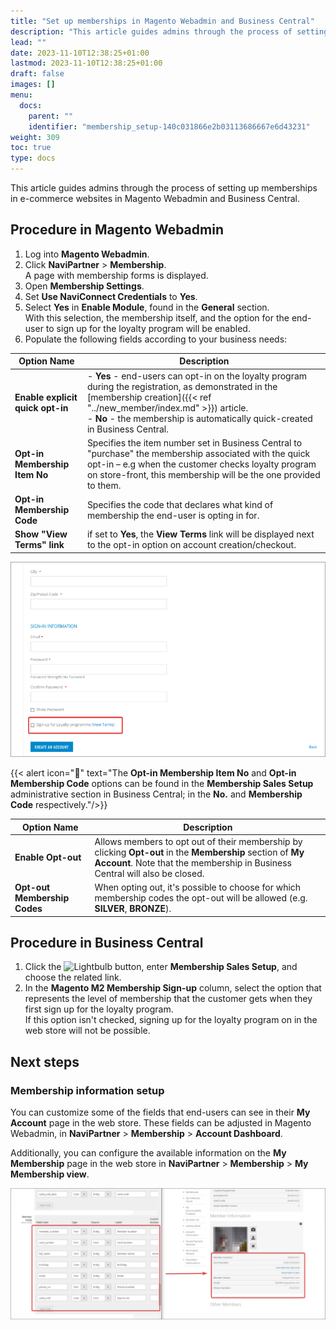 ```yaml
---
title: "Set up memberships in Magento Webadmin and Business Central"
description: "This article guides admins through the process of setting up memberships in e-commerce websites in Magento Webadmin and Business Central."
lead: ""
date: 2023-11-10T12:38:25+01:00
lastmod: 2023-11-10T12:38:25+01:00
draft: false
images: []
menu:
  docs:
    parent: ""
    identifier: "membership_setup-140c031866e2b03113686667e6d43231"
weight: 309
toc: true
type: docs
---
```


This article guides admins through the process of setting up memberships in e-commerce websites in Magento Webadmin and Business Central.

## Procedure in Magento Webadmin

1. Log into **Magento Webadmin**.
2. Click **NaviPartner** > **Membership**.     
   A page with membership forms is displayed.
3. Open **Membership Settings**.    
4. Set **Use NaviConnect Credentials** to **Yes**.
5. Select **Yes** in **Enable Module**, found in the **General** section.     
   With this selection, the membership itself, and the option for the end-user to sign up for the loyalty program will be enabled. 
6. Populate the following fields according to your business needs: 

| Option Name      | Description |
| ----------- | ----------- | 
| **Enable explicit quick opt-in** | - **Yes** - end-users can opt-in on the loyalty program during the registration, as demonstrated in the [membership creation]({{< ref "../new_member/index.md" >}}) article. </br> - **No** - the membership is automatically quick-created in Business Central. |
| **Opt-in Membership Item No** | Specifies the item number set in Business Central to "purchase" the membership associated with the quick opt-in – e.g when the customer checks loyalty program on store-front, this membership will be the one provided to them. |
| **Opt-in Membership Code** | Specifies the code that declares what kind of membership the end-user is opting in for. |  
| **Show "View Terms" link** | if set to **Yes**, the **View Terms** link will be displayed next to the opt-in option on account creation/checkout. |

   ![view_terms](Images/view_terms.PNG)

   {{< alert icon="📝" text="The <b>Opt-in Membership Item No</b> and <b>Opt-in Membership Code</b> options can be found in the <b>Membership Sales Setup</b> administrative section in Business Central; in the <b>No.</b> and <b>Membership Code</b> respectively."/>}}

| Option Name      | Description |
| ----------- | ----------- | 
| **Enable Opt-out** | Allows members to opt out of their membership by clicking **Opt-out** in the **Membership** section of **My Account**. Note that the membership in Business Central will also be closed. |
| **Opt-out Membership Codes** | When opting out, it's possible to choose for which membership codes the opt-out will be allowed (e.g. **SILVER**, **BRONZE**). |

## Procedure in Business Central

1. Click the ![Lightbulb](Lightbulb_icon.PNG) button, enter **Membership Sales Setup**, and choose the related link.
2. In the **Magento M2 Membership Sign-up** column, select the option that represents the level of membership that the customer gets when they first sign up for the loyalty program.       
   If this option isn't checked, signing up for the loyalty program on in the web store will not be possible.

## Next steps

### Membership information setup

You can customize some of the fields that end-users can see in their **My Account** page in the web store. These fields can be adjusted in Magento Webadmin, in **NaviPartner** > **Membership** > **Account Dashboard**. 

Additionally, you can configure the available information on the **My Membership**  page in the web store in **NaviPartner** > **Membership** > **My Membership view**.

![membership_information_setup](Images/membership_information_setup.PNG)